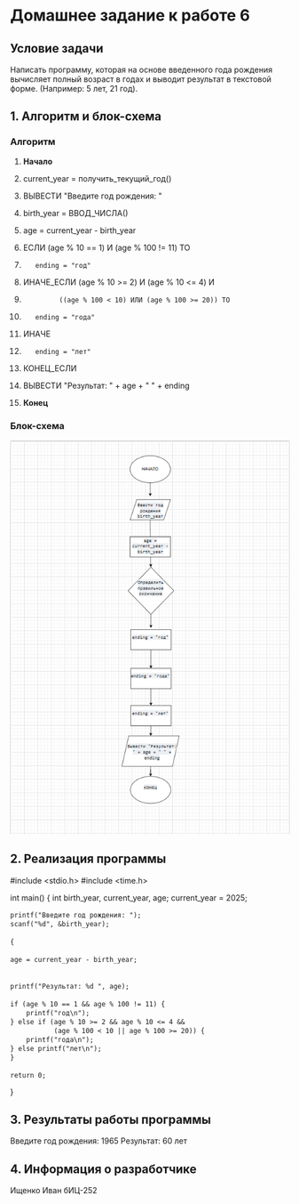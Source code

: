 # Домашнее задание к работе 6

## Условие задачи
Написать программу, которая на основе введенного года рождения вычисляет полный возраст в годах и выводит результат в текстовой форме. (Например: 5 лет, 21 год).

## 1. Алгоритм и блок-схема

### Алгоритм
1. **Начало**
2.    current_year = получить_текущий_год()
    
3.    ВЫВЕСТИ "Введите год рождения: "
4.    birth_year = ВВОД_ЧИСЛА()
    
5.    age = current_year - birth_year
    
6.    ЕСЛИ (age % 10 == 1) И (age % 100 != 11) ТО
7.        ending = "год"
8.    ИНАЧЕ_ЕСЛИ (age % 10 >= 2) И (age % 10 <= 4) И 
9.              ((age % 100 < 10) ИЛИ (age % 100 >= 20)) ТО
10.        ending = "года"
11.    ИНАЧЕ
12.        ending = "лет"
13.    КОНЕЦ_ЕСЛИ
    
14.    ВЫВЕСТИ "Результат: " + age + " " + ending
15. **Конец**

### Блок-схема
![Блок-схема алгоритма](lab_6_schema.png) 


## 2. Реализация программы

#include <stdio.h>
#include <time.h>

int main() 
{
    int birth_year, current_year, age;
    current_year = 2025;
    
    printf("Введите год рождения: ");
    scanf("%d", &birth_year);
    
    {

    age = current_year - birth_year;
    

    printf("Результат: %d ", age);
    
    if (age % 10 == 1 && age % 100 != 11) {
        printf("год\n");
    } else if (age % 10 >= 2 && age % 10 <= 4 && 
               (age % 100 < 10 || age % 100 >= 20)) {
        printf("года\n");
    } else printf("лет\n");
    }
    
    return 0;
}

## 3. Результаты работы программы

Введите год рождения: 1965
Результат: 60 лет

## 4. Информация о разработчике

Ищенко Иван бИЦ-252
